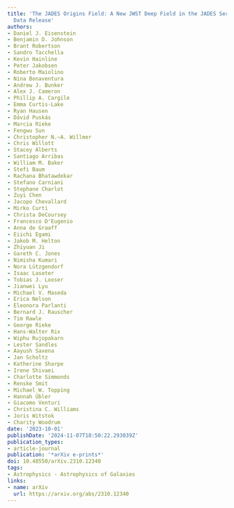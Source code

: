```yaml
---
title: 'The JADES Origins Field: A New JWST Deep Field in the JADES Second NIRCam
  Data Release'
authors:
- Daniel J. Eisenstein
- Benjamin D. Johnson
- Brant Robertson
- Sandro Tacchella
- Kevin Hainline
- Peter Jakobsen
- Roberto Maiolino
- Nina Bonaventura
- Andrew J. Bunker
- Alex J. Cameron
- Phillip A. Cargile
- Emma Curtis-Lake
- Ryan Hausen
- Dávid Puskás
- Marcia Rieke
- Fengwu Sun
- Christopher N.~A. Willmer
- Chris Willott
- Stacey Alberts
- Santiago Arribas
- William M. Baker
- Stefi Baum
- Rachana Bhatawdekar
- Stefano Carniani
- Stephane Charlot
- Zuyi Chen
- Jacopo Chevallard
- Mirko Curti
- Christa DeCoursey
- Francesco D'Eugenio
- Anna de Graaff
- Eiichi Egami
- Jakob M. Helton
- Zhiyuan Ji
- Gareth C. Jones
- Nimisha Kumari
- Nora Lützgendorf
- Isaac Laseter
- Tobias J. Looser
- Jianwei Lyu
- Michael V. Maseda
- Erica Nelson
- Eleonora Parlanti
- Bernard J. Rauscher
- Tim Rawle
- George Rieke
- Hans-Walter Rix
- Wiphu Rujopakarn
- Lester Sandles
- Aayush Saxena
- Jan Scholtz
- Katherine Sharpe
- Irene Shivaei
- Charlotte Simmonds
- Renske Smit
- Michael W. Topping
- Hannah Übler
- Giacomo Venturi
- Christina C. Williams
- Joris Witstok
- Charity Woodrum
date: '2023-10-01'
publishDate: '2024-11-07T18:50:22.293039Z'
publication_types:
- article-journal
publication: '*arXiv e-prints*'
doi: 10.48550/arXiv.2310.12340
tags:
- Astrophysics - Astrophysics of Galaxies
links:
- name: arXiv
  url: https://arxiv.org/abs/2310.12340
---
```

